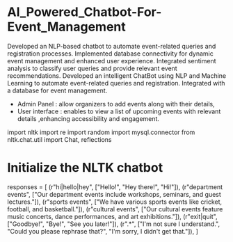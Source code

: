 # AI_Powered_Chatbot-For-Event_Management
Developed an NLP-based chatbot to automate event-related queries and registration processes.  Implemented database connectivity for dynamic event management and enhanced user experience.  Integrated sentiment analysis to classify user queries and provide relevant event recommendations.
Developed an intelligent ChatBot using NLP and Machine Learning to automate event-related queries and registration. Integrated with a database 
for event management. 
* Admin Panel : allow organizers to add events along with their details, 
* User interface : enables to view a list of upcoming events with relevant details ,enhancing accessibility and engagement.

import nltk
import re
import random
import mysql.connector
from nltk.chat.util import Chat, reflections

# Initialize the NLTK chatbot
responses = [
    (r"hi|hello|hey", ["Hello!", "Hey there!", "Hi!"]),
    (r"department events", ["Our department events include workshops, seminars, and guest lectures."]),
    (r"sports events", ["We have various sports events like cricket, football, and basketball."]),
    (r"cultural events", ["Our cultural events feature music concerts, dance performances, and art exhibitions."]),
    (r"exit|quit", ["Goodbye!", "Bye!", "See you later!"]),
    (r".*", ["I'm not sure I understand.", "Could you please rephrase that?", "I'm sorry, I didn't get that."]),
]


